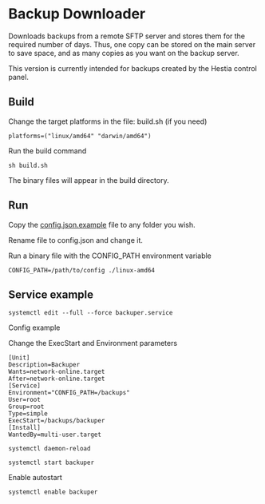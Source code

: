 # Backup Downloader

Downloads backups from a remote SFTP server and stores them for the required number of days. 
Thus, one copy can be stored on the main server to save space, and as many copies as you want on the backup server.

This version is currently intended for backups created by the Hestia control panel.

## Build

Change the target platforms in the file: build.sh (if you need)

```
platforms=("linux/amd64" "darwin/amd64")
```

Run the build command

```shell
sh build.sh
```

The binary files will appear in the build directory.


## Run

Copy the [config.json.example](config.json.example) file to any folder you wish.

Rename file to config.json and change it.

Run a binary file with the CONFIG_PATH environment variable

```shell
CONFIG_PATH=/path/to/config ./linux-amd64
```


## Service example

```shell
systemctl edit --full --force backuper.service
```

Config example

Change the ExecStart and Environment parameters

```
[Unit]
Description=Backuper
Wants=network-online.target
After=network-online.target
[Service]
Environment="CONFIG_PATH=/backups"
User=root
Group=root
Type=simple
ExecStart=/backups/backuper
[Install]
WantedBy=multi-user.target
```

```shell
systemctl daemon-reload
```

```shell
systemctl start backuper
```

Enable autostart

```shell
systemctl enable backuper
```

